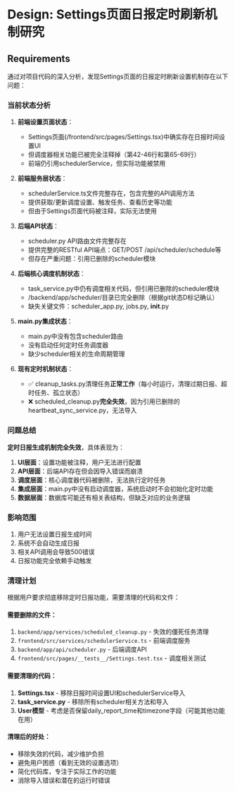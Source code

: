 # Design: Settings页面日报定时刷新机制研究

## Requirements

通过对项目代码的深入分析，发现Settings页面的日报定时刷新设置机制存在以下问题：

### 当前状态分析

1. **前端设置页面状态**：
   - Settings页面(/frontend/src/pages/Settings.tsx)中确实存在日报时间设置UI
   - 但调度器相关功能已被完全注释掉（第42-46行和第65-69行）
   - 前端仍引用schedulerService，但实际功能被禁用

2. **前端服务层状态**：
   - schedulerService.ts文件完整存在，包含完整的API调用方法
   - 提供获取/更新调度设置、触发任务、查看历史等功能
   - 但由于Settings页面代码被注释，实际无法使用

3. **后端API状态**：
   - scheduler.py API路由文件完整存在
   - 提供完整的RESTful API端点：GET/POST /api/scheduler/schedule等
   - 但存在严重问题：引用已删除的scheduler模块

4. **后端核心调度机制状态**：
   - task_service.py中仍有调度相关代码，但引用已删除的scheduler模块
   - /backend/app/scheduler/目录已完全删除（根据git状态D标记确认）
   - 缺失关键文件：scheduler_app.py, jobs.py, __init__.py

5. **main.py集成状态**：
   - main.py中没有包含scheduler路由
   - 没有启动任何定时任务调度器
   - 缺少scheduler相关的生命周期管理

6. **现有定时机制状态**：
   - ✅ cleanup_tasks.py清理任务**正常工作**（每小时运行，清理过期日报、超时任务、孤立状态）
   - ❌ scheduled_cleanup.py**完全失效**，因为引用已删除的heartbeat_sync_service.py，无法导入

### 问题总结

**定时日报生成机制完全失效**，具体表现为：

1. **UI层面**：设置功能被注释，用户无法进行配置
2. **API层面**：后端API存在但会因导入错误而崩溃
3. **调度层面**：核心调度器代码被删除，无法执行定时任务
4. **集成层面**：main.py中没有启动调度器，系统启动时不会初始化定时功能
5. **数据层面**：数据库可能还有相关表结构，但缺乏对应的业务逻辑

### 影响范围

1. 用户无法设置日报生成时间
2. 系统不会自动生成日报
3. 相关API调用会导致500错误
4. 日报功能完全依赖手动触发

### 清理计划

根据用户要求彻底移除定时日报功能，需要清理的代码和文件：

#### 需要删除的文件：
1. `backend/app/services/scheduled_cleanup.py` - 失效的僵死任务清理
2. `frontend/src/services/schedulerService.ts` - 前端调度服务
3. `backend/app/api/scheduler.py` - 后端调度API
4. `frontend/src/pages/__tests__/Settings.test.tsx` - 调度相关测试

#### 需要清理的代码：
1. **Settings.tsx** - 移除日报时间设置UI和schedulerService导入
2. **task_service.py** - 移除所有scheduler相关方法和导入
3. **User模型** - 考虑是否保留daily_report_time和timezone字段（可能其他功能在用）

#### 清理后的好处：
- 移除失效的代码，减少维护负担
- 避免用户困惑（看到无效的设置选项）
- 简化代码库，专注于实际工作的功能
- 消除导入错误和潜在的运行时错误